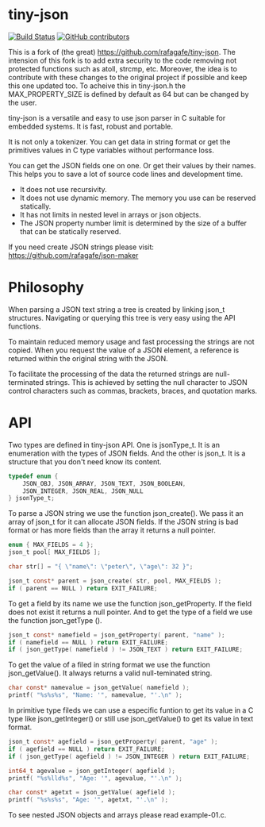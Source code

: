 # tiny-json

[![Build Status](https://travis-ci.com/ibortolazzi/tiny-json.svg?branch=master)](https://travis-ci.com/ibortolazzi/tiny-json) [![GitHub contributors](https://img.shields.io/github/contributors/ibortolazzi/tiny-json.svg)](https://github.com/ibortolazzi/tiny-json/graphs/contributors)

This is a fork of (the great) https://github.com/rafagafe/tiny-json. The intension of this fork is to add extra security to the code removing not protected functions such as atoll, strcmp, etc. Moreover, the idea is to contribute with these changes to the original project if possible and keep this one updated too.
To acheive this in tiny-json.h the MAX_PROPERTY_SIZE is defined by default as 64 but can be changed by the user.

tiny-json is a versatile and easy to use json parser in C suitable for embedded systems. It is fast, robust and portable.

It is not only a tokenizer. You can get data in string format or get the primitives values in C type variables without performance loss.

You can get the JSON fields one on one. Or get their values by their names. This helps you to save a lot of source code lines and development time.

* It does not use recursivity.
* It does not use dynamic memory. The memory you use can be reserved statically.
* It has not limits in nested level in arrays or json objects.
* The JSON property number limit is determined by the size of a buffer that can be statically reserved.

If you need create JSON strings please visit: https://github.com/rafagafe/json-maker

# Philosophy

When parsing a JSON text string a tree is created by linking json_t structures. Navigating or querying this tree is very easy using the API functions.

To maintain reduced memory usage and fast processing the strings are not copied. When you request the value of a JSON element, a reference is returned within the original string with the JSON.

To facilitate the processing of the data the returned strings are null-terminated strings. This is achieved by setting the null character to JSON control characters such as commas, brackets, braces, and quotation marks.

# API
Two types are defined in tiny-json API. One is jsonType_t. It is an enumeration with the types of JSON fields. And the other is json_t. It is a structure that you don't need know its content.
```C
typedef enum {
    JSON_OBJ, JSON_ARRAY, JSON_TEXT, JSON_BOOLEAN,
    JSON_INTEGER, JSON_REAL, JSON_NULL
} jsonType_t;
```
To parse a JSON string we use the function json_create(). We pass it an array of json_t for it can allocate JSON fields.
If the JSON string is bad format or has more fields than the array it returns a null pointer.
```C
enum { MAX_FIELDS = 4 };
json_t pool[ MAX_FIELDS ];

char str[] = "{ \"name\": \"peter\", \"age\": 32 }";	

json_t const* parent = json_create( str, pool, MAX_FIELDS );
if ( parent == NULL ) return EXIT_FAILURE;
```
To get a field by its name we use the function json_getProperty. If the field does not exist it returns a null pointer.
And to get the type of a field we use the function json_getType ().
```C
json_t const* namefield = json_getProperty( parent, "name" );
if ( namefield == NULL ) return EXIT_FAILURE;
if ( json_getType( namefield ) != JSON_TEXT ) return EXIT_FAILURE;
```
To get the value of a filed in string format we use the function json_getValue(). It always returns a valid null-teminated string.
```C
char const* namevalue = json_getValue( namefield );
printf( "%s%s%s", "Name: '", namevalue, "'.\n" );
```
In primitive type fileds we can use a especific funtion to get its value in a C type like json_getInteger() or still use json_getValue() to get its value in text format.
```C
json_t const* agefield = json_getProperty( parent, "age" );
if ( agefield == NULL ) return EXIT_FAILURE;
if ( json_getType( agefield ) != JSON_INTEGER ) return EXIT_FAILURE;

int64_t agevalue = json_getInteger( agefield );
printf( "%s%lld%s", "Age: '", agevalue, "'.\n" );

char const* agetxt = json_getValue( agefield );
printf( "%s%s%s", "Age: '", agetxt, "'.\n" );
```
To see nested JSON objects and arrays please read example-01.c.
